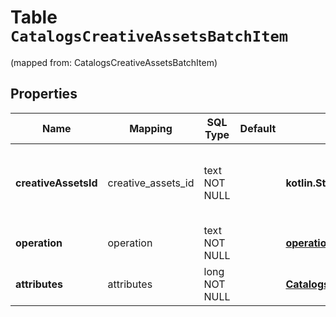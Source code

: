 
# Table `CatalogsCreativeAssetsBatchItem`
(mapped from: CatalogsCreativeAssetsBatchItem)

## Properties
Name | Mapping | SQL Type | Default | Type | Description | Notes
---- | ------- | -------- | ------- | ---- | ----------- | -----
**creativeAssetsId** | creative_assets_id | text NOT NULL |  | **kotlin.String** | The catalog creative assets id in the merchant namespace | 
**operation** | operation | text NOT NULL |  | [**operation**](#Operation) |  | 
**attributes** | attributes | long NOT NULL |  | [**CatalogsUpdatableCreativeAssetsAttributes**](CatalogsUpdatableCreativeAssetsAttributes.md) |  |  [foreignkey]





